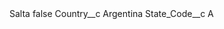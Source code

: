 <?xml version="1.0" encoding="UTF-8"?>
<CustomMetadata xmlns="http://soap.sforce.com/2006/04/metadata" xmlns:xsi="http://www.w3.org/2001/XMLSchema-instance" xmlns:xsd="http://www.w3.org/2001/XMLSchema">
    <label>Salta</label>
    <protected>false</protected>
    <values>
        <field>Country__c</field>
        <value xsi:type="xsd:string">Argentina</value>
    </values>
    <values>
        <field>State_Code__c</field>
        <value xsi:type="xsd:string">A</value>
    </values>
</CustomMetadata>
